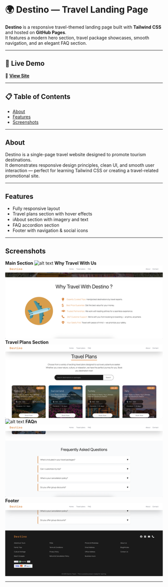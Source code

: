 # 🌍 Destino — Travel Landing Page

**Destino** is a responsive travel-themed landing page built with **Tailwind CSS** and hosted on **GitHub Pages**.  
It features a modern hero section, travel package showcases, smooth navigation, and an elegant FAQ section.

---

## 🚀 Live Demo

🔗 **[View Site](https://summbal122.github.io/Destino/)**

---

## 📋 Table of Contents
- [About](#about)
- [Features](#features)
- [Screenshots](#screenshots)

---

##  About
Destino is a single-page travel website designed to promote tourism destinations.  
It demonstrates responsive design principles, clean UI, and smooth user interaction — perfect for learning Tailwind CSS or creating a travel-related promotional site.

---

##  Features
- Fully responsive layout
- Travel plans section with hover effects
- ℹAbout section with imagery and text
- FAQ accordion section
- Footer with navigation & social icons

---

## Screenshots

**Main Section**
![alt text](image.png)
**Why Travel With Us**
![alt text](image-1.png)
**Travel Plans Section**
![alt text](image-2.png)
![alt text](image-3.png)
**FAQn**
![alt text](image-4.png)
**Footer**
![alt text](image-5.png)

___